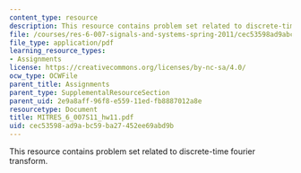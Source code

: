 ```yaml
---
content_type: resource
description: This resource contains problem set related to discrete-time fourier transform.
file: /courses/res-6-007-signals-and-systems-spring-2011/cec53598ad9abc59ba27452ee69abd9b_MITRES_6_007S11_hw11.pdf
file_type: application/pdf
learning_resource_types:
- Assignments
license: https://creativecommons.org/licenses/by-nc-sa/4.0/
ocw_type: OCWFile
parent_title: Assignments
parent_type: SupplementalResourceSection
parent_uid: 2e9a8aff-96f8-e559-11ed-fb8887012a8e
resourcetype: Document
title: MITRES_6_007S11_hw11.pdf
uid: cec53598-ad9a-bc59-ba27-452ee69abd9b
---
```

This resource contains problem set related to discrete-time fourier transform.